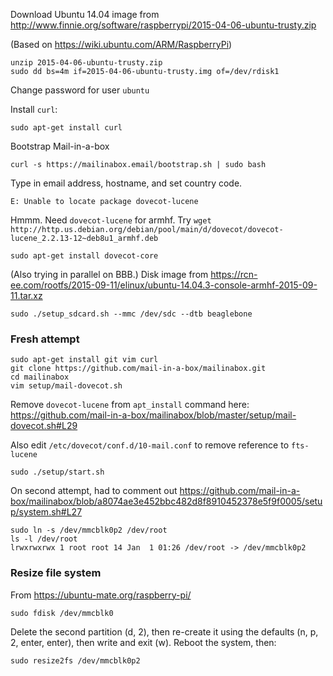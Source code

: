 Download Ubuntu 14.04 image from http://www.finnie.org/software/raspberrypi/2015-04-06-ubuntu-trusty.zip

(Based on https://wiki.ubuntu.com/ARM/RaspberryPi)

    unzip 2015-04-06-ubuntu-trusty.zip
    sudo dd bs=4m if=2015-04-06-ubuntu-trusty.img of=/dev/rdisk1

Change password for user `ubuntu`

Install `curl`:

    sudo apt-get install curl

Bootstrap Mail-in-a-box

    curl -s https://mailinabox.email/bootstrap.sh | sudo bash

Type in email address, hostname, and set country code.

    E: Unable to locate package dovecot-lucene

Hmmm. Need `dovecot-lucene` for armhf. Try `wget http://http.us.debian.org/debian/pool/main/d/dovecot/dovecot-lucene_2.2.13-12~deb8u1_armhf.deb`

    sudo apt-get install dovecot-core

(Also trying in parallel on BBB.)
Disk image from https://rcn-ee.com/rootfs/2015-09-11/elinux/ubuntu-14.04.3-console-armhf-2015-09-11.tar.xz

    sudo ./setup_sdcard.sh --mmc /dev/sdc --dtb beaglebone

### Fresh attempt ###

    sudo apt-get install git vim curl
    git clone https://github.com/mail-in-a-box/mailinabox.git
    cd mailinabox
    vim setup/mail-dovecot.sh

Remove `dovecot-lucene` from `apt_install` command here: https://github.com/mail-in-a-box/mailinabox/blob/master/setup/mail-dovecot.sh#L29

Also edit `/etc/dovecot/conf.d/10-mail.conf` to remove reference to `fts-lucene`

    sudo ./setup/start.sh

On second attempt, had to comment out https://github.com/mail-in-a-box/mailinabox/blob/a8074ae3e452bbc482d8f8910452378e5f9f0005/setup/system.sh#L27

    sudo ln -s /dev/mmcblk0p2 /dev/root
    ls -l /dev/root 
    lrwxrwxrwx 1 root root 14 Jan  1 01:26 /dev/root -> /dev/mmcblk0p2

### Resize file system ###

From https://ubuntu-mate.org/raspberry-pi/

    sudo fdisk /dev/mmcblk0

Delete the second partition (d, 2), then re-create it using the defaults (n, p, 2, enter, enter), then write and exit (w). Reboot the system, then:

    sudo resize2fs /dev/mmcblk0p2


